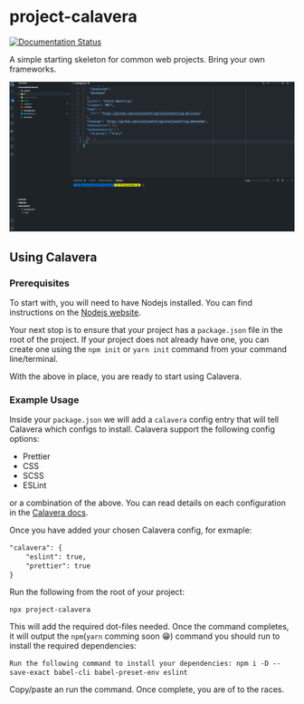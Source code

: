 # project-calavera

[![Documentation Status](https://readthedocs.org/projects/project-calavera/badge/?version=latest)](https://project-calavera.readthedocs.io/?badge=latest)

A simple starting skeleton for common web projects. Bring your own frameworks.

![Animated GIF of Calavera in Action](./docs/source/_static/calavera.gif)

## Using Calavera

### Prerequisites

To start with, you will need to have Nodejs installed. You can find instructions on the [Nodejs website](https://nodejs.org/en/).

Your next stop is to ensure that your project has a `package.json` file in the root of the project. If your project does not already have one, you can create one using the `npm init` or `yarn init` command from your command line/terminal.

With the above in place, you are ready to start using Calavera.

### Example Usage

Inside your `package.json` we will add a `calavera` config entry that will tell Calavera which configs to install. Calavera support the following config options:

- Prettier
- CSS
- SCSS
- ESLint

or a combination of the above. You can read details on each configuration in the [Calavera docs](https://project-calavera.readthedocs.io/).

Once you have added your chosen Calavera config, for exmaple:

```
"calavera": {
    "eslint": true,
    "prettier": true
}
```

Run the following from the root of your project:

```
npx project-calavera
```

This will add the required dot-files needed. Once the command completes, it will output the `npm`(`yarn` comming soon 😁) command you should run to install the required dependencies:

```
Run the following command to install your dependencies: npm i -D --save-exact babel-cli babel-preset-env eslint
```

Copy/paste an run the command. Once complete, you are of to the races.
